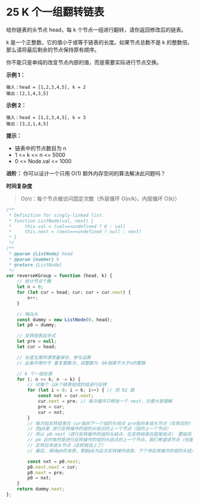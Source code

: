# 25 K 个一组翻转链表

给你链表的头节点 head，每 k 个节点一组进行翻转，请你返回修改后的链表。

k 是一个正整数，它的值小于或等于链表的长度。如果节点总数不是 k 的整数倍，那么请将最后剩余的节点保持原有顺序。

你不能只是单纯的改变节点内部的值，而是需要实际进行节点交换。

**示例 1：**

```
输入：head = [1,2,3,4,5], k = 2
输出：[2,1,4,3,5]
```

**示例 2：**

```
输入：head = [1,2,3,4,5], k = 3
输出：[3,2,1,4,5]
```

**提示：**
- 链表中的节点数目为 n
- 1 <= k <= n <= 5000
- 0 <= Node.val <= 1000

**进阶：** 你可以设计一个只用 O(1) 额外内存空间的算法解决此问题吗？

**时间复杂度**
> O(n)：每个节点被访问固定次数（外层循环 O(n/k)，内层循环 O(k)）

```js
/**
 * Definition for singly-linked list.
 * function ListNode(val, next) {
 *     this.val = (val===undefined ? 0 : val)
 *     this.next = (next===undefined ? null : next)
 * }
 */
/**
 * @param {ListNode} head
 * @param {number} k
 * @return {ListNode}
 */
var reverseKGroup = function (head, k) {
    // 统计节点个数
    let n = 0;
    for (let cur = head; cur; cur = cur.next) {
        n++;
    }

    // 哨兵头
    const dummy = new ListNode(0, head);
    let p0 = dummy;

    // 反转链表起手式
    let pre = null;
    let cur = head;

    // 长度无需所谓常量保存，参与运算
    // 此条件等价于 重复整数次，该整数为 与k相乘不大于n的整数

    // k 个一组处理
    for (; n >= k; n -= k) {
        // 对每个 以k个链表组成的组进行反转
        for (let i = 0; i < k; i++) { // 同 92 题
            const nxt = cur.next;
            cur.next = pre; // 每次循环只修改一个 next，方便大家理解
            pre = cur;
            cur = nxt;
        }
        // 每次组反转结束后 cur指向下一个组的头结点 pre指向本组头节点（反转后的） 也即是反转前该组尾结点
        // 而p0是 进行反转操作的组的头结点的上一个节点（组的上一个节点）
        // 所以 p0.next（进行反转操作的组的头结点，在反转结束后是尾结点） 要指向 下个组的头结点cur =>p0.next.next=cur;
        // p0 此时依然是进行反转操作的组的头结点的上一个节点，我们希望该节点（也是上一个进行反转操作的组的尾结点）指向
        // 反转后本组头节点（这样就连上了）
        // 最后，保持p0的本质，更新p0为此次反转操作结束、下个待反转操作的组的头结点的上一个节点

        const nxt = p0.next;
        p0.next.next = cur;
        p0.next = pre;
        p0 = nxt;
    }
    return dummy.next;
};
```

